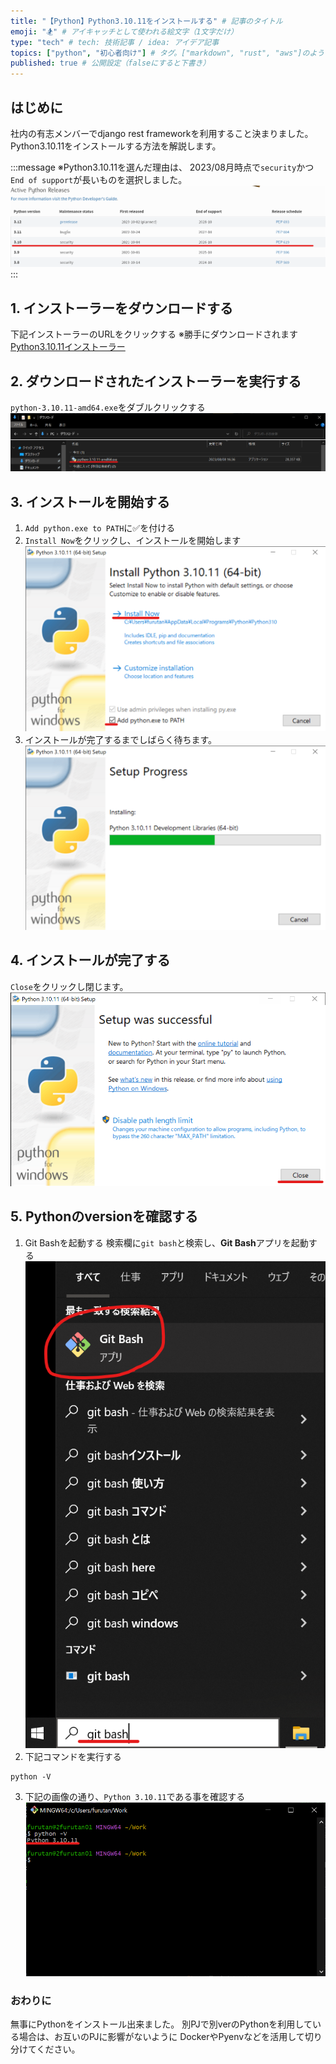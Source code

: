 ```yaml
---
title: "【Python】Python3.10.11をインストールする" # 記事のタイトル
emoji: "🏂" # アイキャッチとして使われる絵文字（1文字だけ）
type: "tech" # tech: 技術記事 / idea: アイデア記事
topics: ["python", "初心者向け"] # タグ。["markdown", "rust", "aws"]のように指定する
published: true # 公開設定（falseにすると下書き）
---
```

## はじめに
社内の有志メンバーでdjango rest frameworkを利用すること決まりました。
Python3.10.11をインストールする方法を解説します。


:::message
※Python3.10.11を選んだ理由は、
2023/08月時点で`security`かつ`End of support`が長いものを選択しました。
![python-install-step01](/images/python-install-step01.png)
:::

## 1. インストーラーをダウンロードする
下記インストーラーのURLをクリックする
※勝手にダウンロードされます
[Python3.10.11インストーラー](https://www.python.org/ftp/python/3.10.11/python-3.10.11-amd64.exe)

## 2. ダウンロードされたインストーラーを実行する
`python-3.10.11-amd64.exe`をダブルクリックする
![python-install-step02](/images/python-install-step02.png)

## 3. インストールを開始する
1. `Add python.exe to PATH`に✅を付ける
2. `Install Now`をクリックし、インストールを開始します
![python-install-step03](/images/python-install-step03.png)
3. インストールが完了するまでしばらく待ちます。
![python-install-step04](/images/python-install-step04.png)

## 4. インストールが完了する
`Close`をクリックし閉じます。
![python-install-step05](/images/python-install-step05.png)


## 5. Pythonのversionを確認する
1. Git Bashを起動する
    検索欄に`git bash`と検索し、**Git Bash**アプリを起動する
    ![sandbooks-git-step01](/images/sandbooks-git-step01.png)
2. 下記コマンドを実行する
```git bash
python -V
```
3. 下記の画像の通り、`Python 3.10.11`である事を確認する
![python-install-step06](/images/python-install-step06.png)

### おわりに
無事にPythonをインストール出来ました。
別PJで別verのPythonを利用している場合は、お互いのPJに影響がないように
DockerやPyenvなどを活用して切り分けてください。
